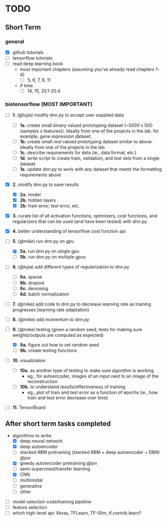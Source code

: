 # TODO
## Short Term

### general
- [x] github tutorials
- [ ] tensorflow tutorials
- [ ] read deep learning book
	- most important chapters (assuming you've already read chapters 1-4)
		- [ ] 5, 6, 7, 8, 11
	- if time
		- [ ] 14, 15, 20.1-20.4

### biotensorflow (MOST IMPORTANT)
- [ ] **1.** *(@lujia)*  modify dnn.py to accept user supplied data
	- [ ] **1a.** create small *binary* valued prototyping dataset (~5000 x 500 (samples x features)). Ideally from one of the projects in the lab. for example, gene expression dataset.
	- [ ] **1b.** create small *real* valued prototyping dataset similar to above. Ideally from one of the projects in the lab.
	- [ ] **1c.** describe requirements for data (ie., data format, etc.)
	- [ ] **1d.** write script to create train, validation, and test sets from a single dataset
	- [ ] **1e.** update dnn.py to work with any dataset that meets the formatting requirements above
- [x] **2.** modify dnn.py to save results
	- [x] **2a.** model 
	- [x] **2b.** hidden layers
	- [x] **2b.** train error, test error, etc.
- [x] **3.** curate list of all activation functions, optimizers, cost functions, and regularizers that can be used (and have been tested) with dnn.py
- [x] **4.** better understanding of tensorflow cost function api
- [ ] **5.** (*@mike*) run dnn.py on gpu
	- [x] **5a.** run dnn.py on single gpu
	- [ ] **5b.** run dnn.py on multiple gpus
- [ ] **6.** (@lujia) add different types of regularization to dnn.py
	- [ ] **6a.** sparse
	- [ ] **6b.** dropout
	- [ ] **6c.** denoising
	- [ ] **6d.** batch normalization
- [ ] **7.** (@mike) add code to dnn.py to decrease learning rate as training progresses (learning rate adaptation)
- [ ] **8.** (@mike) add momentum to dnn.py
- [ ] **9.** (@mike) testing (given a random seed, tests for making sure weights/outputs are computed as expected)
	- [x] **9a.** figure out how to set random seed
	- [ ] **9b.** create testing functions
- [ ] **10.** visualization 
	- [ ] **10a.** as another type of testing to make sure algorithm is working
		- eg., for autoencoder, images of an input next to an image of the reconstruction
	- [ ] **10b.** to understand results/effectiveness of training
		- eg., plot of train and test error as a function of epochs (ie., how train and test error decrease over time)
- [ ] **11.** TensorBoard


## After short term tasks completed
- algorithms to write:
	- [x] deep neural network
	- [x] deep autoencoder 
	- [ ] stacked RBM pretraining (stacked RBM + deep autoencoder = DBN) *@jon*
	- [x] greedy autoencoder pretraining *@jon*
	- [ ] semi-supervised/transfer learning
	- [x] CNN
	- [ ] multimodal
	- [ ] generative
	- [ ] other
- [ ] model selection code/training pipeline
- [ ] feature selection 
- [ ] which high-level api: Keras, TFLearn, TF-Slim, tf.contrib.learn?
